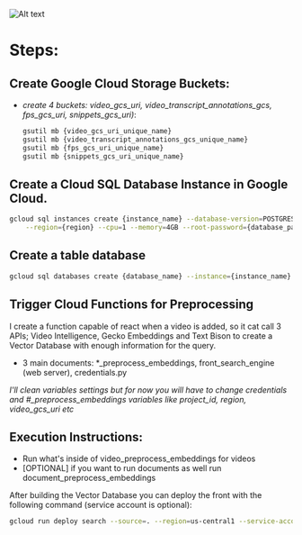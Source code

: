 ![Alt text](images/video_architecture.png)

# Steps:

## Create Google Cloud Storage Buckets:

- *create 4 buckets: video_gcs_uri, video_transcript_annotations_gcs, fps_gcs_uri, snippets_gcs_uri)*: 
    ```bash 
    gsutil mb {video_gcs_uri_unique_name}
    gsutil mb {video_transcript_annotations_gcs_unique_name}
    gsutil mb {fps_gcs_uri_unique_name}
    gsutil mb {snippets_gcs_uri_unique_name}
    ```

## Create a Cloud SQL Database Instance in Google Cloud.

```bash
gcloud sql instances create {instance_name} --database-version=POSTGRES_15 \
    --region={region} --cpu=1 --memory=4GB --root-password={database_password}
```

## Create a table database

```bash
gcloud sql databases create {database_name} --instance={instance_name}

```

## Trigger Cloud Functions for Preprocessing

I create a function capable of react when a video is added, so it cat call 3 APIs; Video Intelligence, Gecko Embeddings and Text Bison to create a Vector Database with enough information for the query.








- 3 main documents: *_preprocess_embeddings, front_search_engine (web server), credentials.py

*I'll clean variables settings but for now you will have to change credentials and #_preprocess_embeddings variables like project_id, region, video_gcs_uri etc*

## Execution Instructions:
- Run what's inside of video_preprocess_embeddings for videos
- [OPTIONAL] if you want to run documents as well run document_preprocess_embeddings

After building the Vector Database you can deploy the front with the following command (service account is optional):
```bash
gcloud run deploy search --source=. --region=us-central1 --service-account=cloud-run@vtxdemos.iam.gserviceaccount.com
``````